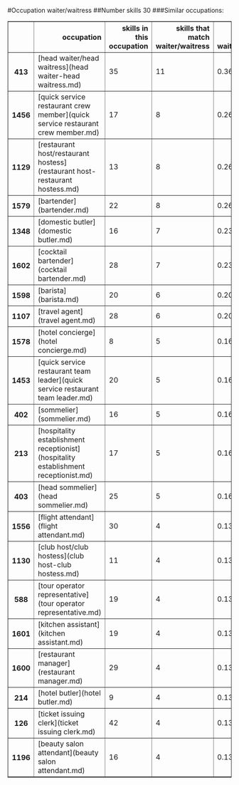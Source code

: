 #Occupation waiter/waitress
##Number skills 30
###Similar occupations:
<table border="1" class="dataframe">
  <thead>
    <tr style="text-align: right;">
      <th></th>
      <th>occupation</th>
      <th>skills in this occupation</th>
      <th>skills that match waiter/waitress</th>
      <th>percentage match with waiter/waitress</th>
      <th>skills not in waiter/waitress</th>
    </tr>
  </thead>
  <tbody>
    <tr>
      <th>413</th>
      <td>[head waiter/head waitress](head waiter-head waitress.md)</td>
      <td>35</td>
      <td>11</td>
      <td>0.366667</td>
      <td>24</td>
    </tr>
    <tr>
      <th>1456</th>
      <td>[quick service restaurant crew member](quick service restaurant crew member.md)</td>
      <td>17</td>
      <td>8</td>
      <td>0.266667</td>
      <td>9</td>
    </tr>
    <tr>
      <th>1129</th>
      <td>[restaurant host/restaurant hostess](restaurant host-restaurant hostess.md)</td>
      <td>13</td>
      <td>8</td>
      <td>0.266667</td>
      <td>5</td>
    </tr>
    <tr>
      <th>1579</th>
      <td>[bartender](bartender.md)</td>
      <td>22</td>
      <td>8</td>
      <td>0.266667</td>
      <td>14</td>
    </tr>
    <tr>
      <th>1348</th>
      <td>[domestic butler](domestic butler.md)</td>
      <td>16</td>
      <td>7</td>
      <td>0.233333</td>
      <td>9</td>
    </tr>
    <tr>
      <th>1602</th>
      <td>[cocktail bartender](cocktail bartender.md)</td>
      <td>28</td>
      <td>7</td>
      <td>0.233333</td>
      <td>21</td>
    </tr>
    <tr>
      <th>1598</th>
      <td>[barista](barista.md)</td>
      <td>20</td>
      <td>6</td>
      <td>0.200000</td>
      <td>14</td>
    </tr>
    <tr>
      <th>1107</th>
      <td>[travel agent](travel agent.md)</td>
      <td>28</td>
      <td>6</td>
      <td>0.200000</td>
      <td>22</td>
    </tr>
    <tr>
      <th>1578</th>
      <td>[hotel concierge](hotel concierge.md)</td>
      <td>8</td>
      <td>5</td>
      <td>0.166667</td>
      <td>3</td>
    </tr>
    <tr>
      <th>1453</th>
      <td>[quick service restaurant team leader](quick service restaurant team leader.md)</td>
      <td>20</td>
      <td>5</td>
      <td>0.166667</td>
      <td>15</td>
    </tr>
    <tr>
      <th>402</th>
      <td>[sommelier](sommelier.md)</td>
      <td>16</td>
      <td>5</td>
      <td>0.166667</td>
      <td>11</td>
    </tr>
    <tr>
      <th>213</th>
      <td>[hospitality establishment receptionist](hospitality establishment receptionist.md)</td>
      <td>17</td>
      <td>5</td>
      <td>0.166667</td>
      <td>12</td>
    </tr>
    <tr>
      <th>403</th>
      <td>[head sommelier](head sommelier.md)</td>
      <td>25</td>
      <td>5</td>
      <td>0.166667</td>
      <td>20</td>
    </tr>
    <tr>
      <th>1556</th>
      <td>[flight attendant](flight attendant.md)</td>
      <td>30</td>
      <td>4</td>
      <td>0.133333</td>
      <td>26</td>
    </tr>
    <tr>
      <th>1130</th>
      <td>[club host/club hostess](club host-club hostess.md)</td>
      <td>11</td>
      <td>4</td>
      <td>0.133333</td>
      <td>7</td>
    </tr>
    <tr>
      <th>588</th>
      <td>[tour operator representative](tour operator representative.md)</td>
      <td>19</td>
      <td>4</td>
      <td>0.133333</td>
      <td>15</td>
    </tr>
    <tr>
      <th>1601</th>
      <td>[kitchen assistant](kitchen assistant.md)</td>
      <td>19</td>
      <td>4</td>
      <td>0.133333</td>
      <td>15</td>
    </tr>
    <tr>
      <th>1600</th>
      <td>[restaurant manager](restaurant manager.md)</td>
      <td>29</td>
      <td>4</td>
      <td>0.133333</td>
      <td>25</td>
    </tr>
    <tr>
      <th>214</th>
      <td>[hotel butler](hotel butler.md)</td>
      <td>9</td>
      <td>4</td>
      <td>0.133333</td>
      <td>5</td>
    </tr>
    <tr>
      <th>126</th>
      <td>[ticket issuing clerk](ticket issuing clerk.md)</td>
      <td>42</td>
      <td>4</td>
      <td>0.133333</td>
      <td>38</td>
    </tr>
    <tr>
      <th>1196</th>
      <td>[beauty salon attendant](beauty salon attendant.md)</td>
      <td>16</td>
      <td>4</td>
      <td>0.133333</td>
      <td>12</td>
    </tr>
  </tbody>
</table>
